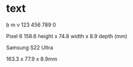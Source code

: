 # text
b m
v
123 456 789 0

Pixel 6
158.6 height x 74.8 width x 8.9 depth (mm)

Samsung S22 Ultra

163.3 x 77.9 x 8.9mm